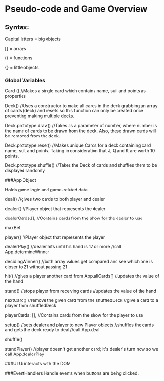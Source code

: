# Pseudo-code and Game Overview

## Syntax:
Capital letters = big objects

[] = arrays

() = functions

{} = little objects

### Global Variables

Card ()
//Makes a single card which contains name, suit and points as properties

Deck()
//Uses a constructor to make all cards in the deck grabbing an array of cards (deck) and resets so this function can only be created once preventing making multiple decks.

Deck.prototype.draw()
//Takes as a parameter of number, where number is the name of cards to be drawn from the deck. Also, these drawn cards will be removed from the deck.

Deck.prototype.reset()
//Makes unique Cards for a deck containing card name, suit and points. Taking in consideration that J, Q and K are worth 10 points.

Deck.prototype.shuffle()
//Takes the Deck of cards and shuffles them to be displayed randomly


###App Object

Holds game logic and game-related data



deal()
//gives two cards to both player and dealer

dealer{}
//Player object that represents the dealer

dealerCards:[],
//Contains cards from the show for the dealer to use

maxBet

player{}
//Player object that represents the player

dealerPlay()
//dealer hits until his hand is 17 or more
//call App.determineWinner

decidingWinner()
//both array values get compared and see which one is closer to 21 without passing 21

hit()
//gives a player another card from App.allCards[]
//updates the value of the hand

stand()
//stops player from receiving cards
//updates the value of the hand

nextCard()
//remove the given card from the shuffledDeck
//give a card to a player from shuffledDeck

playerCards: [],
//Contains cards from the show for the player to use

setup()
//sets dealer and player to new Player objects
//shuffles the cards and gets the deck ready to deal
//call App.deal

shuffle()

standPlayer()
//player doesn't get another card; it's dealer's turn now so we call App.dealerPlay





###UI
Ui interacts with the DOM

###EventHandlers
Handle events when buttons are being clicked.
